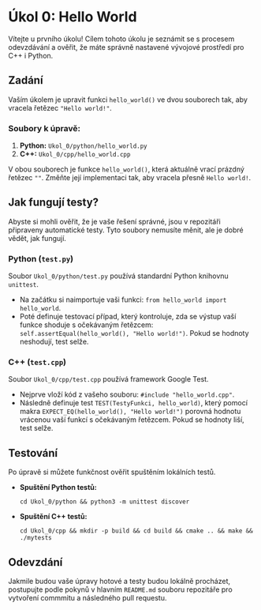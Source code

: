 # Úkol 0: Hello World

Vítejte u prvního úkolu! Cílem tohoto úkolu je seznámit se s procesem odevzdávání a ověřit, že máte správně nastavené vývojové prostředí pro C++ i Python.

## Zadání

Vaším úkolem je upravit funkci `hello_world()` ve dvou souborech tak, aby vracela řetězec `"Hello world!"`.

### Soubory k úpravě:

1.  **Python:** `Ukol_0/python/hello_world.py`
2.  **C++:** `Ukol_0/cpp/hello_world.cpp`

V obou souborech je funkce `hello_world()`, která aktuálně vrací prázdný řetězec `""`. Změňte její implementaci tak, aby vracela přesně `Hello world!`.

## Jak fungují testy?

Abyste si mohli ověřit, že je vaše řešení správné, jsou v repozitáři připraveny automatické testy. Tyto soubory nemusíte měnit, ale je dobré vědět, jak fungují.

### Python (`test.py`)
Soubor `Ukol_0/python/test.py` používá standardní Python knihovnu `unittest`.
* Na začátku si naimportuje vaši funkci: `from hello_world import hello_world`.
* Poté definuje testovací případ, který kontroluje, zda se výstup vaší funkce shoduje s očekávaným řetězcem: `self.assertEqual(hello_world(), "Hello world!")`. Pokud se hodnoty neshodují, test selže.

### C++ (`test.cpp`)
Soubor `Ukol_0/cpp/test.cpp` používá framework Google Test.
* Nejprve vloží kód z vašeho souboru: `#include "hello_world.cpp"`.
* Následně definuje test `TEST(TestyFunkci, hello_world)`, který pomocí makra `EXPECT_EQ(hello_world(), "Hello world!")` porovná hodnotu vrácenou vaší funkcí s očekávaným řetězcem. Pokud se hodnoty liší, test selže.

## Testování

Po úpravě si můžete funkčnost ověřit spuštěním lokálních testů.

* **Spuštění Python testů:**
    ```shell
    cd Ukol_0/python && python3 -m unittest discover
    ```
* **Spuštění C++ testů:**
    ```shell
    cd Ukol_0/cpp && mkdir -p build && cd build && cmake .. && make && ./mytests
    ```

## Odevzdání

Jakmile budou vaše úpravy hotové a testy budou lokálně procházet, postupujte podle pokynů v hlavním `README.md` souboru repozitáře pro vytvoření commmitu a následného pull requestu.
